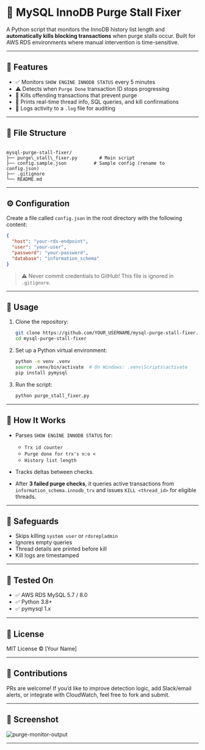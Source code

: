 # 🧹 MySQL InnoDB Purge Stall Fixer

A Python script that monitors the InnoDB history list length and **automatically kills blocking transactions** when purge stalls occur. Built for AWS RDS environments where manual intervention is time-sensitive.

---

## 📌 Features

- ✅ Monitors `SHOW ENGINE INNODB STATUS` every 5 minutes
- ⚠️ Detects when `Purge Done` transaction ID stops progressing
- 🚫 Kills offending transactions that prevent purge
- 🧠 Prints real-time thread info, SQL queries, and kill confirmations
- 💾 Logs activity to a `.log` file for auditing

---

## 📂 File Structure

```

mysql-purge-stall-fixer/
├── purge\_stall\_fixer.py        # Main script
├── config.sample.json          # Sample config (rename to config.json)
├── .gitignore
└── README.md

````

---

## ⚙️ Configuration

Create a file called `config.json` in the root directory with the following content:

```json
{
  "host": "your-rds-endpoint",
  "user": "your-user",
  "password": "your-password",
  "database": "information_schema"
}
````

> ⚠️ Never commit credentials to GitHub! This file is ignored in `.gitignore`.

---

## 🚀 Usage

1. Clone the repository:

   ```bash
   git clone https://github.com/YOUR_USERNAME/mysql-purge-stall-fixer.git
   cd mysql-purge-stall-fixer
   ```

2. Set up a Python virtual environment:

   ```bash
   python -m venv .venv
   source .venv/bin/activate  # On Windows: .venv\Scripts\activate
   pip install pymysql
   ```

3. Run the script:

   ```bash
   python purge_stall_fixer.py
   ```

---

## 🧠 How It Works

* Parses `SHOW ENGINE INNODB STATUS` for:

  * `Trx id counter`
  * `Purge done for trx's n:o <`
  * `History list length`
* Tracks deltas between checks.
* After **3 failed purge checks**, it queries active transactions from `information_schema.innodb_trx` and issues `KILL <thread_id>` for eligible threads.

---

## 🛑 Safeguards

* Skips killing `system user` or `rdsrepladmin`
* Ignores empty queries
* Thread details are printed before kill
* Kill logs are timestamped

---

## 🧪 Tested On

* ✅ AWS RDS MySQL 5.7 / 8.0
* ✅ Python 3.8+
* ✅ pymysql 1.x

---

## 📜 License

MIT License © \[Your Name]

---

## 🤝 Contributions

PRs are welcome! If you’d like to improve detection logic, add Slack/email alerts, or integrate with CloudWatch, feel free to fork and submit.

---

## 📸 Screenshot

![purge-monitor-output](./screenshot.png)

---


